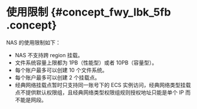 # 使用限制 {#concept_fwy_lbk_5fb .concept}

NAS 的使用限制如下：

-   NAS 不支持跨 region 挂载。
-   文件系统容量上限都为 1PB（性能型）或者 10PB（容量型）。
-   每个账户最多可以创建 10 个文件系统。
-   每个账户最多可以创建 2 个挂载点。
-   经典网络挂载点暂时只支持同一账号下的 ECS 实例访问，经典网络类型挂载点不提供默认权限组，且经典网络类型权限组规则授权地址只能是单个 IP 而不能是网段。

